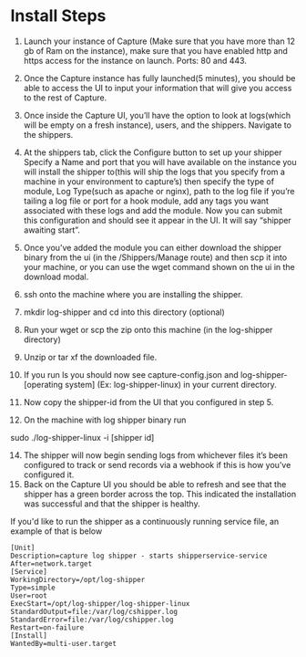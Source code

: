 # Install Steps

1. Launch your instance of Capture (Make sure that you have more than 12 gb of Ram on the instance), make sure that you have enabled http
 and https access for the instance on launch. Ports: 80 and 443.
2. Once the Capture instance has fully launched(5 minutes), you should be able to access the UI to input your information that will give
 you access to the rest of Capture.
3. Once inside the Capture UI, you’ll have the option to look at logs(which will be empty on a fresh instance), users, and the shippers.
 Navigate to the shippers.
4. At the shippers tab, click the Configure button to set up your shipper
Specify a Name and port that you will have available on the instance you will install the shipper to(this will ship the logs that you 
specify from a machine in your environment to capture’s) then specify the type of module, Log Type(such as apache or nginx), path to the 
log file if you’re tailing a log file or port for a hook module, add any tags you want associated with these logs and add the module. Now 
you can submit this configuration and should see it appear in the UI. It will say “shipper awaiting start”. 

6. Once you’ve added the module you can either download the shipper binary from the ui (in the /Shippers/Manage route) and then scp it 
into your machine, or you can use the wget command shown on the ui in the download modal.
7. ssh onto the machine where you are installing the shipper.
8. mkdir log-shipper and cd into this directory (optional)
9. Run your wget or scp the zip onto this machine (in the log-shipper directory)
10. Unzip or tar xf the downloaded file.
11. If you run ls  you should now see capture-config.json and log-shipper-[operating system] (Ex: log-shipper-linux) in your current directory.
12. Now copy the shipper-id from the UI that you configured in step 5. 
13. On the machine with log shipper binary run 

sudo ./log-shipper-linux -i [shipper id]

14. The shipper will now begin sending logs from whichever files it’s been configured to track or send records via a webhook if this is how you’ve configured it.
15. Back on the Capture UI you should be able to refresh and see that the shipper has a green border across the top. This indicated the
 installation was successful and that the shipper is healthy. 

If you'd like to run the shipper as a continuously running service file, an example of that is below
```
[Unit]
Description=capture log shipper - starts shipperservice-service
After=network.target
[Service]
WorkingDirectory=/opt/log-shipper
Type=simple
User=root
ExecStart=/opt/log-shipper/log-shipper-linux
StandardOutput=file:/var/log/cshipper.log
StandardError=file:/var/log/cshipper.log
Restart=on-failure
[Install]
WantedBy=multi-user.target
```